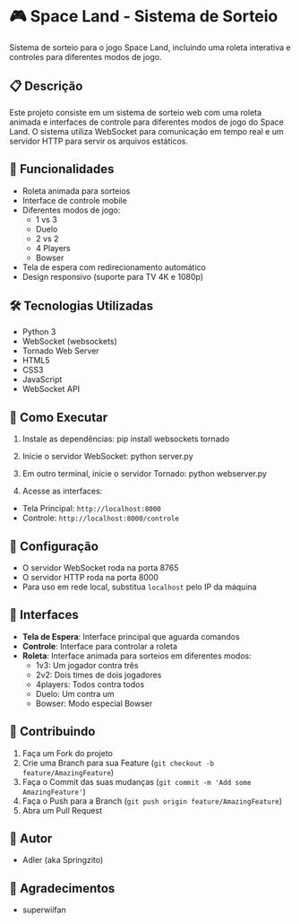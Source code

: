 # 🎮 Space Land - Sistema de Sorteio

Sistema de sorteio para o jogo Space Land, incluindo uma roleta interativa e controles para diferentes modos de jogo.

## 📋 Descrição

Este projeto consiste em um sistema de sorteio web com uma roleta animada e interfaces de controle para diferentes modos de jogo do Space Land. O sistema utiliza WebSocket para comunicação em tempo real e um servidor HTTP para servir os arquivos estáticos.

## 🚀 Funcionalidades

- Roleta animada para sorteios
- Interface de controle mobile
- Diferentes modos de jogo:
  - 1 vs 3
  - Duelo
  - 2 vs 2
  - 4 Players
  - Bowser
- Tela de espera com redirecionamento automático
- Design responsivo (suporte para TV 4K e 1080p)

## 🛠️ Tecnologias Utilizadas

- Python 3
- WebSocket (websockets)
- Tornado Web Server
- HTML5
- CSS3
- JavaScript
- WebSocket API

## 🚀 Como Executar

1. Instale as dependências:
pip install websockets tornado

2. Inicie o servidor WebSocket:
python server.py

3. Em outro terminal, inicie o servidor Tornado:
python webserver.py

4. Acesse as interfaces:
- Tela Principal: `http://localhost:8000`
- Controle: `http://localhost:8000/controle`

## 🔧 Configuração

- O servidor WebSocket roda na porta 8765
- O servidor HTTP roda na porta 8000
- Para uso em rede local, substitua `localhost` pelo IP da máquina

## 📱 Interfaces

- **Tela de Espera**: Interface principal que aguarda comandos
- **Controle**: Interface para controlar a roleta
- **Roleta**: Interface animada para sorteios em diferentes modos:
  - 1v3: Um jogador contra três
  - 2v2: Dois times de dois jogadores
  - 4players: Todos contra todos
  - Duelo: Um contra um
  - Bowser: Modo especial Bowser

## 🤝 Contribuindo

1. Faça um Fork do projeto
2. Crie uma Branch para sua Feature (`git checkout -b feature/AmazingFeature`)
3. Faça o Commit das suas mudanças (`git commit -m 'Add some AmazingFeature'`)
4. Faça o Push para a Branch (`git push origin feature/AmazingFeature`)
5. Abra um Pull Request

## 👥 Autor

- Adler (aka Springzito)

## 🙏 Agradecimentos

- superwiifan
